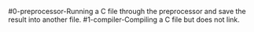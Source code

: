 #0-preprocessor-Running a C file through the preprocessor and save the result into another file.
#1-compiler-Compiling a C file but does not link.
